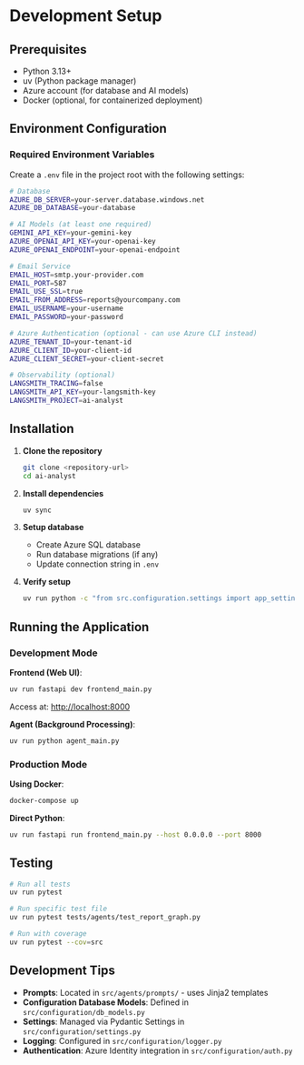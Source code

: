 # Development Setup

## Prerequisites

- Python 3.13+
- uv (Python package manager)
- Azure account (for database and AI models)
- Docker (optional, for containerized deployment)

## Environment Configuration

### Required Environment Variables

Create a `.env` file in the project root with the following settings:

```bash
# Database
AZURE_DB_SERVER=your-server.database.windows.net
AZURE_DB_DATABASE=your-database

# AI Models (at least one required)
GEMINI_API_KEY=your-gemini-key
AZURE_OPENAI_API_KEY=your-openai-key
AZURE_OPENAI_ENDPOINT=your-openai-endpoint

# Email Service
EMAIL_HOST=smtp.your-provider.com
EMAIL_PORT=587
EMAIL_USE_SSL=true
EMAIL_FROM_ADDRESS=reports@yourcompany.com
EMAIL_USERNAME=your-username
EMAIL_PASSWORD=your-password

# Azure Authentication (optional - can use Azure CLI instead)
AZURE_TENANT_ID=your-tenant-id
AZURE_CLIENT_ID=your-client-id
AZURE_CLIENT_SECRET=your-client-secret

# Observability (optional)
LANGSMITH_TRACING=false
LANGSMITH_API_KEY=your-langsmith-key
LANGSMITH_PROJECT=ai-analyst
```

## Installation

1. **Clone the repository**

   ```bash
   git clone <repository-url>
   cd ai-analyst
   ```

2. **Install dependencies**

   ```bash
   uv sync
   ```

3. **Setup database**
   - Create Azure SQL database
   - Run database migrations (if any)
   - Update connection string in `.env`

4. **Verify setup**

   ```bash
   uv run python -c "from src.configuration.settings import app_settings; print('Config loaded successfully')"
   ```

## Running the Application

### Development Mode

**Frontend (Web UI)**:

```bash
uv run fastapi dev frontend_main.py
```

Access at: <http://localhost:8000>

**Agent (Background Processing)**:

```bash
uv run python agent_main.py
```

### Production Mode

**Using Docker**:

```bash
docker-compose up
```

**Direct Python**:

```bash
uv run fastapi run frontend_main.py --host 0.0.0.0 --port 8000
```

## Testing

```bash
# Run all tests
uv run pytest

# Run specific test file
uv run pytest tests/agents/test_report_graph.py

# Run with coverage
uv run pytest --cov=src
```

## Development Tips

- **Prompts**: Located in `src/agents/prompts/` - uses Jinja2 templates
- **Configuration Database Models**: Defined in `src/configuration/db_models.py`
- **Settings**: Managed via Pydantic Settings in `src/configuration/settings.py`
- **Logging**: Configured in `src/configuration/logger.py`
- **Authentication**: Azure Identity integration in `src/configuration/auth.py`
